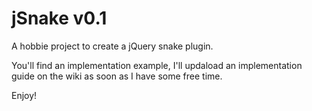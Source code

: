 jSnake v0.1
======

A hobbie project to create a jQuery snake plugin.

You'll find an implementation example, I'll updaload an implementation guide on the wiki as soon as I have some free time.


Enjoy!

